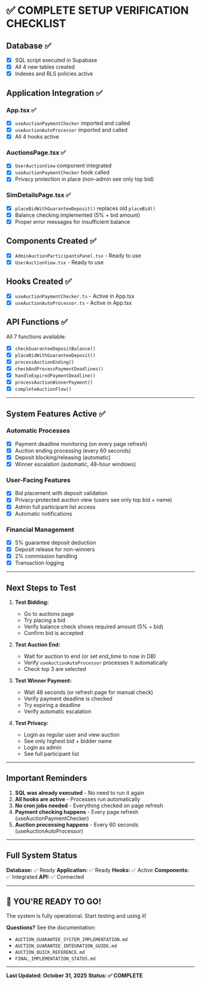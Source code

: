 # ✅ COMPLETE SETUP VERIFICATION CHECKLIST

## Database ✅
- [x] SQL script executed in Supabase
- [x] All 4 new tables created
- [x] Indexes and RLS policies active

## Application Integration ✅

### App.tsx ✅
- [x] `useAuctionPaymentChecker` imported and called
- [x] `useAuctionAutoProcessor` imported and called
- [x] All 4 hooks active

### AuctionsPage.tsx ✅
- [x] `UserAuctionView` component integrated
- [x] `useAuctionPaymentChecker` hook called
- [x] Privacy protection in place (non-admin see only top bid)

### SimDetailsPage.tsx ✅
- [x] `placeBidWithGuaranteeDeposit()` replaces old `placeBid()`
- [x] Balance checking implemented (5% + bid amount)
- [x] Proper error messages for insufficient balance

## Components Created ✅
- [x] `AdminAuctionParticipantsPanel.tsx` - Ready to use
- [x] `UserAuctionView.tsx` - Ready to use

## Hooks Created ✅
- [x] `useAuctionPaymentChecker.ts` - Active in App.tsx
- [x] `useAuctionAutoProcessor.ts` - Active in App.tsx

## API Functions ✅
All 7 functions available:
- [x] `checkGuaranteeDepositBalance()`
- [x] `placeBidWithGuaranteeDeposit()`
- [x] `processAuctionEnding()`
- [x] `checkAndProcessPaymentDeadlines()`
- [x] `handleExpiredPaymentDeadline()`
- [x] `processAuctionWinnerPayment()`
- [x] `completeAuctionFlow()`

---

## System Features Active ✅

### Automatic Processes
- [x] Payment deadline monitoring (on every page refresh)
- [x] Auction ending processing (every 60 seconds)
- [x] Deposit blocking/releasing (automatic)
- [x] Winner escalation (automatic, 48-hour windows)

### User-Facing Features
- [x] Bid placement with deposit validation
- [x] Privacy-protected auction view (users see only top bid + name)
- [x] Admin full participant list access
- [x] Automatic notifications

### Financial Management
- [x] 5% guarantee deposit deduction
- [x] Deposit release for non-winners
- [x] 2% commission handling
- [x] Transaction logging

---

## Next Steps to Test

1. **Test Bidding:**
   - Go to auctions page
   - Try placing a bid
   - Verify balance check shows required amount (5% + bid)
   - Confirm bid is accepted

2. **Test Auction End:**
   - Wait for auction to end (or set end_time to now in DB)
   - Verify `useAuctionAutoProcessor` processes it automatically
   - Check top 3 are selected

3. **Test Winner Payment:**
   - Wait 48 seconds (or refresh page for manual check)
   - Verify payment deadline is checked
   - Try expiring a deadline
   - Verify automatic escalation

4. **Test Privacy:**
   - Login as regular user and view auction
   - See only highest bid + bidder name
   - Login as admin
   - See full participant list

---

## Important Reminders

1. **SQL was already executed** - No need to run it again
2. **All hooks are active** - Processes run automatically
3. **No cron jobs needed** - Everything checked on page refresh
4. **Payment checking happens** - Every page refresh (useAuctionPaymentChecker)
5. **Auction processing happens** - Every 60 seconds (useAuctionAutoProcessor)

---

## Full System Status

**Database:** ✅ Ready
**Application:** ✅ Ready
**Hooks:** ✅ Active
**Components:** ✅ Integrated
**API:** ✅ Connected

---

## 🚀 YOU'RE READY TO GO!

The system is fully operational. Start testing and using it!

**Questions?** See the documentation:
- `AUCTION_GUARANTEE_SYSTEM_IMPLEMENTATION.md`
- `AUCTION_GUARANTEE_INTEGRATION_GUIDE.md`
- `AUCTION_QUICK_REFERENCE.md`
- `FINAL_IMPLEMENTATION_STATUS.md`

---

**Last Updated: October 31, 2025**
**Status: ✅ COMPLETE**
